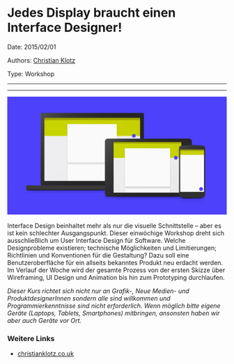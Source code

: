 # Jedes Display braucht einen Interface Designer!

Date: 2015/02/01

Authors: [Christian Klotz](http://christianklotz.co.uk)

Type: Workshop

---
---

![](interface-design.jpg)

Interface Design beinhaltet mehr als nur die visuelle Schnittstelle – aber es ist kein schlechter Ausgangspunkt. Dieser einwöchige Workshop dreht sich ausschließlich um User Interface Design für Software. Welche Designprobleme existieren; technische Möglichkeiten und Limitierungen; Richtlinien und Konventionen für die Gestaltung? Dazu soll eine Benutzeroberfläche für ein allseits bekanntes Produkt neu erdacht werden. Im Verlauf der Woche wird der gesamte Prozess von der ersten Skizze über Wireframing, UI Design und Animation bis hin zum Prototyping durchlaufen.

_Dieser Kurs richtet sich nicht nur an Grafik-, Neue Medien- und ProduktdesignerInnen sondern alle sind willkommen und Programmierkenntnisse sind nicht erforderlich. Wenn möglich bitte eigene Geräte (Laptops, Tablets, Smartphones) mitbringen, ansonsten haben wir aber auch Geräte vor Ort._

### Weitere Links

- [christianklotz.co.uk](http://christianklotz.co.uk)